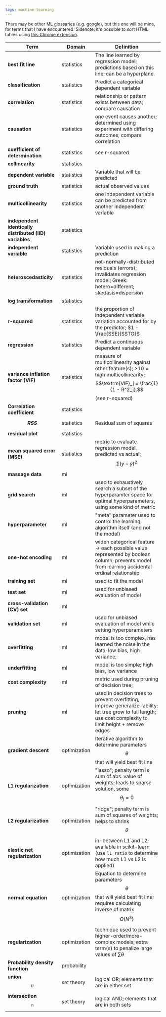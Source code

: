 ```yaml
---
tags: machine-learning
---
```


There may be other ML glossaries (e.g. [google](https://developers.google.com/machine-learning/glossary)), but this one will be mine, for terms that I have encountered.
Sidenote: it's possible to sort HTML tables using [this Chrome extension](https://chrome.google.com/webstore/detail/html-table-auto-sort/bpgbkjehkeffmmjfmdlmjjlffgkdcljp/related?hl=en).

| Term                                                    | Domain       | Definition                                                                                                                                                  |
| ------------------------------------------------------- | ------------ | ----------------------------------------------------------------------------------------------------------------------------------------------------------- |
| **best fit line**                                       | statistics   | The line learned by regression model; predictions based on this line; can be a hyperplane.                                                                  |
| **classification**                                      | statistics   | Predict a categorical dependent variable                                                                                                                    |
| **correlation**                                         | statistics   | relationship or pattern exists between data; compare causation                                                                                              |
| **causation**                                           | statistics   | one event causes another; determined using experiment with differing outcomes; compare correlation                                                          |
| **coefficient of determination**                        | statistics   | see r-squared                                                                                                                                               |
| **collinearity**                                        | statistics   |                                                                                                                                                             |
| **dependent variable**                                  | statistics   | Variable that will be predicted                                                                                                                             |
| **ground truth**                                        | statistics   | actual observed values                                                                                                                                      |
| **multicollinearity**                                   | statistics   | one independent variable can be predicted from another independent variable                                                                                 |
| **independent identically distributed (IID) variables** | statistics   |                                                                                                                                                             |
| **independent variable**                                | statistics   | Variable used in making a prediction                                                                                                                        |
| **heteroscedasticity**                                  | statistics   | not-normally-distributed residuals (errors); invalidates regression model; Greek: hetero=different; skedasis=dispersion                                     |
| **log transformation**                                  | statistics   |                                                                                                                                                             |
| **r-squared**                                           | statistics   | the proportion of independent variable variation accounted for by the predictor; $1 - \frac{SSE}{SSTO}$                                                     |
| **regression**                                          | statistics   | Predict a continuous dependent variable                                                                                                                     |
| **variance inflation factor (VIF)**                     | statistics   | measure of multicollinearity against other feature(s); >10 = high multicollinearity; $$\textrm{VIF}_j = \frac{1}{1 - R^2_j}.$$ (see r-squared)              |
| **Correlation coefficient**                             | statistics   |                                                                                                                                                             |
| **$$RSS$$**                                             | statistics   | Residual sum of squares                                                                                                                                     |
| **residual plot**                                       | statistics   |                                                                                                                                                             |
| **mean squared error (MSE)**                            | statistics   | metric to evaluate regression model, predicted vs actual; $$\sum{(y - \hat{y})}^2$$                                                                         |
| **massage data**                                        | ml           |                                                                                                                                                             |
| **grid search**                                         | ml           | used to exhaustively search a subset of the hyperparamter space for optimal hyperparameters, using some kind of metric                                      |
| **hyperparameter**                                      | ml           | "meta" parameter used to control the learning algorithm itself (and not the model)                                                                          |
| **one-hot encoding**                                    | ml           | widen categorical feature -> each possible value represented by boolean column; prevents model from learning accidental ordinal relationship                |
| **training set**                                        | ml           | used to fit the model                                                                                                                                       |
| **test set**                                            | ml           | used for unbiased evaluation of model                                                                                                                       |
| **cross-validation (CV) set**                           | ml           |                                                                                                                                                             |
| **validation set**                                      | ml           | used for unbiased evaluation of model while setting hyperparameters                                                                                         |
| **overfitting**                                         | ml           | model is too complex, has learned the noise in the data; low bias, high variance;                                                                           |
| **underfitting**                                        | ml           | model is too simple; high bias, low variance                                                                                                                |
| **cost complexity**                                     | ml           | metric used during pruning of decision tree;                                                                                                                |
| **pruning**                                             | ml           | used in decision trees to prevent overfitting, improve generalize-ability: let tree grow to full length; use cost complexity to limit height + remove edges |
| **gradient descent**                                    | optimization | Iterative algorithm to determine parameters $$\theta$$ that will yield best fit line                                                                        |
| **L1 regularization**                                   | optimization | "lasso"; penalty term is sum of abs. value of weights; leads to sparse solution, some $$\theta_{j} = 0$$                                                    |
| **L2 regularization**                                   | optimization | "ridge"; penalty term is sum of squares of weights; helps to shrink $$\theta$$                                                                              |
| **elastic net regularization**                          | optimization | in-between L1 and L2; available in scikit-learn (use `l1_ratio` to determine how much L1 vs L2 is applied)                                                  |
| **normal equation**                                     | optimization | Equation to determine parameters $$\theta$$ that will yield best fit line; requires calculating inverse of matrix $$O(N^3)$$                                |
| **regularization**                                      | optimization | technique used to prevent higher-order/more-complex models; extra term(s) to penalize large values of $\sum{\theta}$                                        |
| **Probability density function**                        | probability  |                                                                                                                                                             |
| **union** $$\cup$$                                      | set theory   | logical OR; elements that are in either set                                                                                                                 |
| **intersection** $$\cap$$                               | set theory   | logical AND; elements that are in both sets                                                                                                                 |
